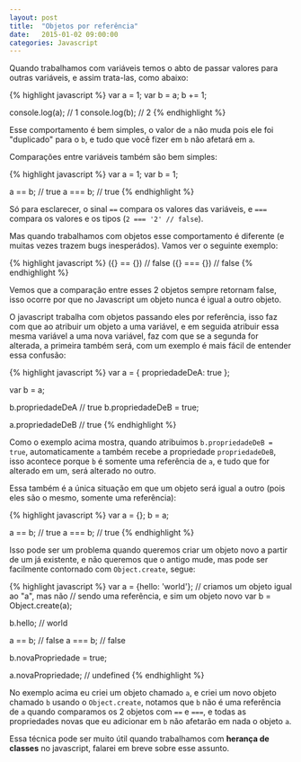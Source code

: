 ```yaml
---
layout: post
title:  "Objetos por referência"
date:   2015-01-02 09:00:00
categories: Javascript
---
```


Quando trabalhamos com variáveis temos o abto de passar valores para outras variáveis, e assim trata-las, como abaixo:

{% highlight javascript %}
var a = 1;
var b = a;
b += 1;

console.log(a); // 1
console.log(b); // 2
{% endhighlight %}

Esse comportamento é bem simples, o valor de `a` não muda pois ele foi "duplicado" para o `b`, e tudo que você fizer em `b` não afetará em `a`.

Comparações entre variáveis também são bem simples:

{% highlight javascript %}
var a = 1;
var b = 1;

a == b; // true
a === b; // true
{% endhighlight %}

Só para esclarecer, o sinal `==` compara os valores das variáveis, e `===` compara os valores e os tipos (`2 === '2' // false`).

Mas quando trabalhamos com objetos esse comportamento é diferente (e muitas vezes trazem bugs inesperádos). Vamos ver o seguinte exemplo:

{% highlight javascript %}
({} == {}) // false
({} === {}) // false
{% endhighlight %}

Vemos que a comparação entre esses 2 objetos sempre retornam false, isso ocorre por que no Javascript um objeto nunca é igual a outro objeto.

O javascript trabalha com objetos passando eles por referência, isso faz com que ao atribuir um objeto a uma variável, e em seguida atribuir essa mesma variável a uma nova variável, faz com que se a segunda for alterada, a primeira também será, com um exemplo é mais fácil de entender essa confusão:

{% highlight javascript %}
var a = {
  propriedadeDeA: true
};

var b = a;

b.propriedadeDeA // true
b.propriedadeDeB = true;

a.propriedadeDeB // true
{% endhighlight %}

Como o exemplo acima mostra, quando atribuimos `b.propriedadeDeB = true`, automaticamente `a` também recebe a propriedade `propriedadeDeB`, isso acontece porque `b` é somente uma referência de `a`, e tudo que for alterado em um, será alterado no outro.

Essa também é a única situação em que um objeto será igual a outro (pois eles são o mesmo, somente uma referência):

{% highlight javascript %}
var a = {};
b = a;

a == b; // true
a === b; // true
{% endhighlight %}

Isso pode ser um problema quando queremos criar um objeto novo a partir de um já existente, e não queremos que o antigo mude, mas pode ser facilmente contornado com `Object.create`, segue:

{% highlight javascript %}
var a = {hello: 'world'};
// criamos um objeto igual ao "a", mas não
// sendo uma referência, e sim um objeto novo
var b = Object.create(a);

b.hello; // world

a == b; // false
a === b; // false

b.novaPropriedade = true;

a.novaPropriedade; // undefined
{% endhighlight %}

No exemplo acima eu criei um objeto chamado `a`, e criei um novo objeto chamado `b` usando o `Object.create`, notamos que `b` não é uma referência de `a` quando comparamos os 2 objetos com `==` e `===`, e todas as propriedades novas que eu adicionar em `b` não afetarão em nada o objeto `a`.

Essa técnica pode ser muito útil quando trabalhamos com **herança de classes** no javascript, falarei em breve sobre esse assunto.
